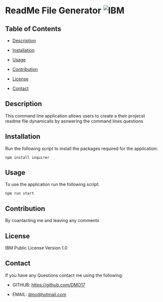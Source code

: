 
    
  # ReadMe File Generator ![IBM](https://img.shields.io/static/v1?label=IBM&message=License&color=white)

    
## Table of Contents 

- [Description](#description)
- [Installation](#installation)
- [Usage](#usage)

- [Contribution](#contribution)
- [License](#license)
- [Contact](#contact)

    
## Description

This command line application allows users to create a their projecst readme file dynamicalls by asnwering the command lines questions

     
## Installation
  
Run the following script to install the packages required for the application:

```
npm install inquirer
```
    
    
## Usage

To use the application run the following script:
  
```
npm run start
```

    

    
## Contribution
    
By coantacting me and leaving any comments
    
    
## License

IBM Public License Version 1.0
  

    
## Contact 

If you have any Questions contact me using the following:

- GITHUB: https://github.com/DMO17

- EMAIL: dmo@hotmail.com
  
  